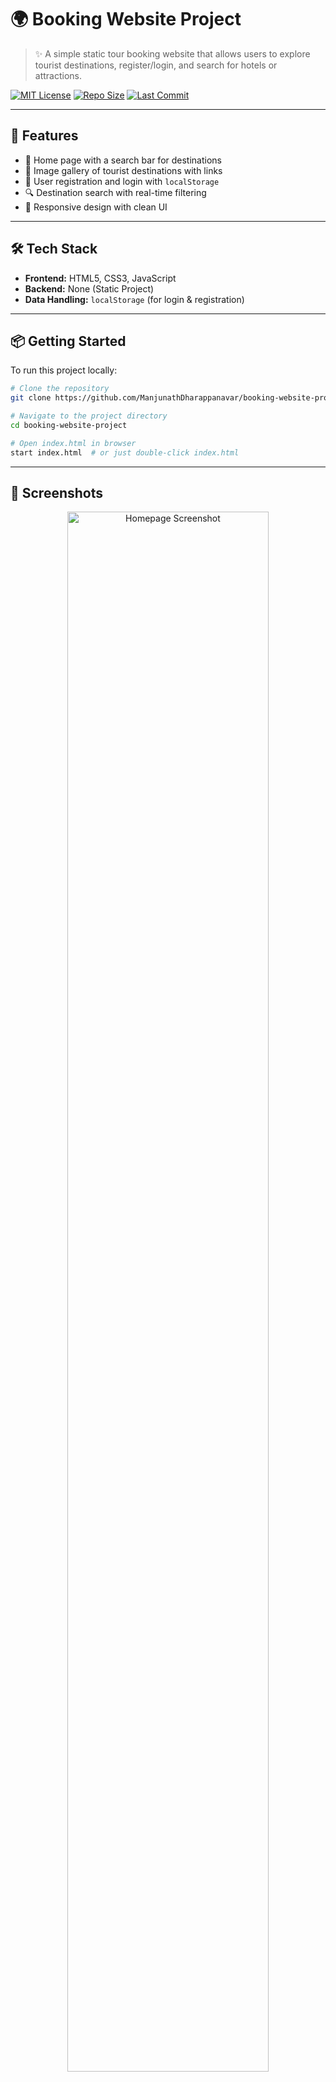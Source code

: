 # 🌍 Booking Website Project

> ✨ A simple static tour booking website that allows users to explore tourist destinations, register/login, and search for hotels or attractions.

[![MIT License](https://img.shields.io/badge/license-MIT-green)](LICENSE)
[![Repo Size](https://img.shields.io/github/repo-size/ManjunathDharappanavar/booking-website-project)](https://github.com/ManjunathDharappanavar/booking-website-project)
[![Last Commit](https://img.shields.io/github/last-commit/ManjunathDharappanavar/booking-website-project)](https://github.com/ManjunathDharappanavar/booking-website-project)

---

## 🚀 Features

* 🏨 Home page with a search bar for destinations
* 📍 Image gallery of tourist destinations with links
* 👤 User registration and login with `localStorage`
* 🔍 Destination search with real-time filtering
* 📱 Responsive design with clean UI

---

## 🛠️ Tech Stack

* **Frontend:** HTML5, CSS3, JavaScript
* **Backend:** None (Static Project)
* **Data Handling:** `localStorage` (for login & registration)

---

## 📦 Getting Started

To run this project locally:

```bash
# Clone the repository
git clone https://github.com/ManjunathDharappanavar/booking-website-project.git

# Navigate to the project directory
cd booking-website-project

# Open index.html in browser
start index.html  # or just double-click index.html
```

---

## 📸 Screenshots

<p align="center">
  <img src="https://hblimg.mmtcdn.com/content/hubble/img/dest_img/mmt/activities/m_Bangalore_dest_landscape_l_869_1229.jpg" alt="Homepage Screenshot" width="80%"/>
</p>

---

## 🌐 Live Demo

> Not deployed yet.

---

## 📂 Folder Structure

```
booking-website-project/
│
├── index.html            # Home page
├── booking.html          # Booking page with destination cards
├── registration.html     # User registration/login page
├── style.css             # All styling
└── script.js             # JavaScript logic (search, register, login)
```

---

## 💡 How it Works

* Users can register or log in using `localStorage`.
* A destination list is rendered dynamically from an array of location objects.
* Real-time search filters destinations by name.
* Clicking 'Book' or an image opens the external source (MakeMyTrip links).

---

## 📄 License

This project is licensed under the MIT License.

---

## 🙌 Acknowledgements

* Images and destination details are linked from [MakeMyTrip](https://www.makemytrip.com/tripideas/)

---

> Built by [Manjunath Dharappanavar](https://github.com/ManjunathDharappanavar)
